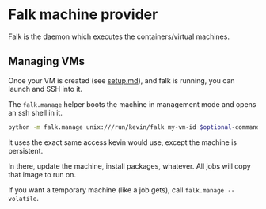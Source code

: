 Falk machine provider
=====================

Falk is the daemon which executes the containers/virtual machines.


Managing VMs
------------

Once your VM is created (see [setup.md](setup.md)), and falk is running,
you can launch and SSH into it.

The `falk.manage` helper boots the machine in management mode
and opens an ssh shell in it.

``` bash
python -m falk.manage unix:///run/kevin/falk my-vm-id $optional-command
```

It uses the exact same access kevin would use,
except the machine is persistent.

In there, update the machine, install packages, whatever.
All jobs will copy that image to run on.

If you want a temporary machine (like a job gets), call `falk.manage --volatile`.
